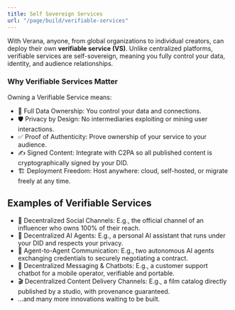 ```yaml
---
title: Self Sovereign Services
url: "/page/build/verifiable-services"
---
```


With Verana, anyone, from global organizations to individual creators, can deploy their own **verifiable service (VS)**. Unlike centralized platforms, verifiable services are self-sovereign, meaning you fully control your data, identity, and audience relationships.

### Why Verifiable Services Matter

Owning a Verifiable Service means:

- 🔐 Full Data Ownership: You control your data and connections.
- 🛡️ Privacy by Design: No intermediaries exploiting or mining user interactions.
- ✅ Proof of Authenticity: Prove ownership of your service to your audience.
- ✍️ Signed Content: Integrate with C2PA so all published content is cryptographically signed by your DID.
- 🏗️ Deployment Freedom: Host anywhere: cloud, self-hosted, or migrate freely at any time.

## Examples of Verifiable Services

- 📢 Decentralized Social Channels: E.g., the official channel of an influencer who owns 100% of their reach.
- 🤖 Decentralized AI Agents: E.g., a personal AI assistant that runs under your DID and respects your privacy.
- 🔄 Agent-to-Agent Communication: E.g., two autonomous AI agents exchanging credentials to securely negotiating a contract.
- 💬 Decentralized Messaging & Chatbots: E.g., a customer support chatbot for a mobile operator, verifiable and portable.
- 🎬 Decentralized Content Delivery Channels: E.g., a film catalog directly published by a studio, with provenance guaranteed.
- …and many more innovations waiting to be built.
